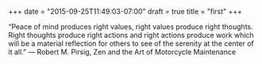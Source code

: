 +++
date = "2015-09-25T11:49:03-07:00"
draft = true
title = "first"
+++

“Peace of mind produces right values, right values produce right thoughts. Right thoughts produce right actions and right actions produce work which will be a material reflection for others to see of the serenity at the center of it all.”
― Robert M. Pirsig, Zen and the Art of Motorcycle Maintenance
